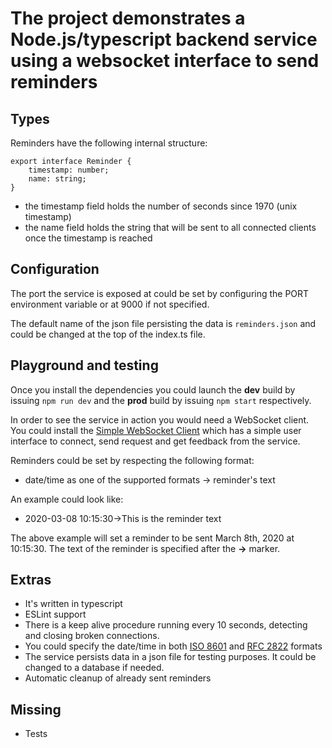 # The project demonstrates a Node.js/typescript backend service using a websocket interface to send reminders

## Types
Reminders have the following internal structure:
```
export interface Reminder {
    timestamp: number;
    name: string;
}
```
* the timestamp field holds the number of seconds since 1970 (unix timestamp)
* the name field holds the string that will be sent to all connected clients once the timestamp is reached

## Configuration
The port the service is exposed at could be set by configuring the PORT environment variable or at 9000 if not specified.

The default name of the json file persisting the data is `reminders.json` and could be changed at the top of the index.ts file.

## Playground and testing
Once you install the dependencies you could launch the **dev** build by issuing `npm run dev` and the **prod** build by issuing `npm start` respectively.

In order to see the service in action you would need a WebSocket client. You could install the 
[Simple WebSocket Client](https://chrome.google.com/webstore/detail/simple-websocket-client/pfdhoblngboilpfeibdedpjgfnlcodoo)
which has a simple user interface to connect, send request and get feedback from the service.

Reminders could be set by respecting the following format:
 * date/time as one of the supported formats -> reminder's text

An example could look like:
 * 2020-03-08 10:15:30->This is the reminder text

 The above example will set a reminder to be sent March 8th, 2020 at 10:15:30. The text of the reminder is specified after the **->** marker.

 ## Extras
* It's written in typescript
* ESLint support
* There is a keep alive procedure running every 10 seconds, detecting and closing broken connections.
* You could specify the date/time in both [ISO 8601](https://en.wikipedia.org/wiki/ISO_8601) and [RFC 2822](https://tools.ietf.org/html/rfc2822#section-3.3) formats
* The service persists data in a json file for testing purposes. It could be changed to a database if needed.
* Automatic cleanup of already sent reminders

 ## Missing
  * Tests
